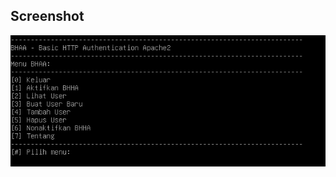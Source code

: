 ## Screenshot 

![](https://github.com/fixploit03/Bhaa/blob/main/VirtualBox_Kali%20LInux%20CLI_30_12_2024_13_28_42_013028%20(1).png)

